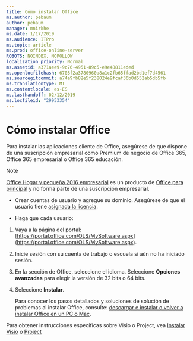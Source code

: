 ```yaml
---
title: Cómo instalar Office
ms.author: pebaum
author: pebaum
manager: mnirkhe
ms.date: 1/17/2019
ms.audience: ITPro
ms.topic: article
ms.prod: office-online-server
ROBOTS: NOINDEX, NOFOLLOW
localization_priority: Normal
ms.assetid: a371aee9-9c76-4951-89c5-e9e48811eded
ms.openlocfilehash: 6703f2a3780960a8a1c2fb65ffad2bd1ef7d4561
ms.sourcegitcommit: a74a9fb82e5f238024e9fcaf36b0d552ab5db5fb
ms.translationtype: MT
ms.contentlocale: es-ES
ms.lasthandoff: 02/12/2019
ms.locfileid: "29953354"
---
```

# <a name="how-to-install-office"></a>Cómo instalar Office


Para instalar las aplicaciones cliente de Office, asegúrese de que dispone de una suscripción empresarial como Premium de negocio de Office 365, Office 365 empresarial o Office 365 educación.
  
> [!NOTE]
> [Office Hogar y pequeña 2016 empresarial](https://products.office.com/home-and-business) es un producto de [Office para principal](https://support.office.com/article/28cbc8cf-1332-4f04-9123-9b660abb629e?wt.mc_id=Alchemy_ClientDIA) y no forma parte de una suscripción empresarial. 
- Crear cuentas de usuario y agregue su dominio. Asegúrese de que el usuario tiene [asignada la licencia](https://support.office.com/article/997596b5-4173-4627-b915-36abac6786dc?wt.mc_id=Alchemy_ClientDIA).
    
- Haga que cada usuario:
1. Vaya a la página del portal: [https://portal.office.com/OLS/MySoftware.aspx](https://portal.office.com/OLS/MySoftware.aspx).
2. Inicie sesión con su cuenta de trabajo o escuela si aún no ha iniciado sesión.
3. En la sección de Office, seleccione el idioma. Seleccione **Opciones avanzadas** para elegir la versión de 32 bits o 64 bits. 
4. Seleccione **Instalar**.
    
    Para conocer los pasos detallados y soluciones de solución de problemas al instalar Office, consulte: [descargar e instalar o volver a instalar Office en un PC o Mac](https://support.office.com/article/4414eaaf-0478-48be-9c42-23adc4716658?wt.mc_id=Alchemy_ClientDIA).
    
Para obtener instrucciones específicas sobre Visio o Project, vea [Instalar Visio](https://support.office.com/article/f98f21e3-aa02-4827-9167-ddab5b025710) o [Project](https://support.office.com/article/7059249b-d9fe-4d61-ab96-5c5bf435f281)
